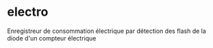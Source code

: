 # electro
Enregistreur de consommation électrique par détection des flash de la diode d'un compteur électrique

